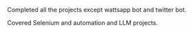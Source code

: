 Completed all the projects except wattsapp bot and twitter bot.

Covered Selenium and automation and LLM projects.


